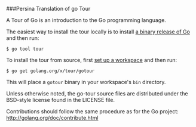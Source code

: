 ###Persina Translation of go Tour

A Tour of Go is an introduction to the Go programming language.

The easiest way to install the tour locally is to install
[a binary release of Go](https://golang.org/dl/) and then run:

	$ go tool tour

To install the tour from source, first 
[set up a workspace](https://golang.org/doc/code.html) and then run:

	$ go get golang.org/x/tour/gotour

This will place a `gotour` binary in your workspace's `bin` directory.

Unless otherwise noted, the go-tour source files are distributed
under the BSD-style license found in the LICENSE file.

Contributions should follow the same procedure as for the Go project:
http://golang.org/doc/contribute.html
